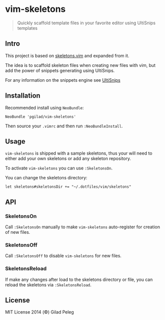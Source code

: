 # vim-skeletons

> Quickly scaffold template files in your favorite editor using UltiSnips templates

## Intro

This project is based on [skeletons.vim](https://github.com/tobyS/skeletons.vim) and expanded
from it.

The idea is to scaffold skeleton files when creating new files with vim, but add the power of
snippets generating using UltiSnips.

For any information on the snippets engine see [UltiSnips](https://github.com/SirVer/ultisnips)

## Installation

Recommended install using `NeoBundle`:

```vim
NeoBundle 'pgilad/vim-skeletons'
```

Then source your `.vimrc` and then run `:NeoBundleInstall`.

## Usage

`vim-skeletons` is shipped with a sample skeletons, thus your will need to either add your
own skeletons or add any skeleton repository.

To activate `vim-skeletons` you can use `:SkeletonsOn`.

You can change the skeletons directory:
```vim
let skeletons#skeletonsDir += "~/.dotfiles/vim/skeletons"
```

## API

### SkeletonsOn

Call `:SkeletonsOn` manually to make `vim-skeletons` auto-register for creation of new files.

### SkeletonsOff

Call `:SkeletonsOff` to disable `vim-skeletons` for new files.

### SkeletonsReload

If make any changes after load to the skeletons directory or file,
you can reload the skeletons via `:SkeletonsReload`.

## License

MIT License 2014 (©) Gilad Peleg
